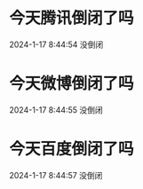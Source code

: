 # 今天腾讯倒闭了吗

2024-1-17 8:44:54 没倒闭

# 今天微博倒闭了吗

2024-1-17 8:44:55 没倒闭

# 今天百度倒闭了吗

2024-1-17 8:44:57 没倒闭

